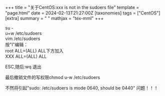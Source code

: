 +++
title = "关于CentOS:xxx is not in the sudoers file"
template = "page.html"
date = 2024-02-13T21:27:00Z
[taxonomies]
tags = ["CentOS"]
[extra]
summary = " "
mathjax = "tex-mml"
+++

su -
<br>
u+w /etc/sudoers
<br>
vim /etc/sudoers
<br>
按"I"编辑：
<br>
root ALL=(ALL) ALL下方加入
<br>
XXX ALL=(ALL) ALL

ESC,随后:wq 退出

最后撤销文件的写权限chmod u-w /etc/sudoers

不然将引起"sudo: /etc/sudoers is mode 0640, should be 0440" 问题！！！
